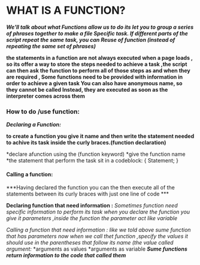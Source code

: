 # WHAT IS A FUNCTION?

***We'll talk about what Functions allow us to do its let you to group a series of phrases together to make a file Specific task. If different parts of the script repeat the same task, you can Reuse of function (instead of repeating the same set of phrases)***

**the statements in a function are not always executed when a page loads , so its offer a way to store the steps needed to achieve a task ,the script can then ask the function to perform all of those steps as and when they are required , Some functions need to be provided with information in order to achieve a given task You can also have anonymous name, so they cannot be called Instead, they are executed as soon as the interpreter comes across them**


### How to do /use function:

***Declaring a Function:***

**to create a function you give it name and then write the statement needed to achive its task inside the curly braces.(function declaration)**

*declare afunction using the (function keyword)
*give the function name
*the statement that perform the task sit in a codeblock: 
{
 Statement;
}

#### Calling a function:

***Having declared the function you can the then execute all of the statements between its curly braces with just one line of code ***

**Declaring function that need information :**
*Sometimes function need specific information to perform its task when you declare the function you give it parameters ,inside the function the parameter act like variable*

*Calling a function that need information : like we told above sume  function that has parameters now when we call thet function ,specify the values it should use in the parentheses that follow its name (the value called argument:*
*arguments as values
*arguments as variable
***Sume functions return information to the code that called them***